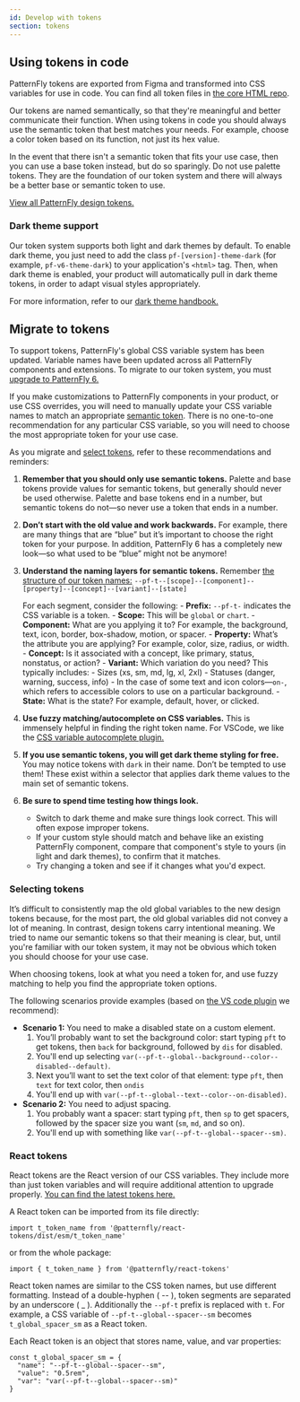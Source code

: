 ```yaml
---
id: Develop with tokens
section: tokens
---
```


## Using tokens in code

PatternFly tokens are exported from Figma and transformed into CSS variables for use in code. You can find all token files in [the core HTML repo](https://github.com/patternfly/patternfly/tree/v6/src/patternfly/base/tokens).

Our tokens are named semantically, so that they're meaningful and better communicate their function. When using tokens in code you should always use the semantic token that best matches your needs. For example, choose a color token based on its function, not just its hex value. 

In the event that there isn't a semantic token that fits your use case, then you can use a base token instead, but do so sparingly. Do not use palette tokens. They are the foundation of our token system and there will always be a better base or semantic token to use.

[View all PatternFly design tokens.](/tokens/all-patternfly-tokens)

### Dark theme support

Our token system supports both light and dark themes by default. To enable dark theme, you just need to add the class `pf-[version]-theme-dark` (for example, `pf-v6-theme-dark`) to your application's `<html>` tag. Then, when dark theme is enabled, your product will automatically pull in dark theme tokens, in order to adapt visual styles appropriately.

For more information, refer to our [dark theme handbook.](/design-foundations/theming/dark-theme-handbook) 

## Migrate to tokens

To support tokens, PatternFly's global CSS variable system has been updated. Variable names have been updated across all PatternFly components and extensions. To migrate to our token system, you must [upgrade to PatternFly 6.](/get-started/upgrade)

If you make customizations to PatternFly components in your product, or use CSS overrides, you will need to manually update your CSS variable names to match an appropriate [semantic token](/tokens/all-patternfly-tokens). There is no one-to-one recommendation for any particular CSS variable, so you will need to choose the most appropriate token for your use case. 

As you migrate and [select tokens](#selecting-tokens), refer to these recommendations and reminders:

1. **Remember that you should only use semantic tokens.** Palette and base tokens provide values for semantic tokens, but generally should never be used otherwise. Palette and base tokens end in a number, but semantic tokens do not&mdash;so never use a token that ends in a number. 

1. **Don’t start with the old value and work backwards.** For example, there are many things that are “blue” but it’s important to choose the right token for your purpose. In addition, PatternFly 6 has a completely new look&mdash;so what used to be “blue” might not be anymore!

1. **Understand the naming layers for semantic tokens.** Remember [the structure of our token names:](/tokens/about-tokens#token-names) 
`--pf-t--[scope]--[component]--[property]--[concept]--[variant]--[state]`

    For each segment, consider the following:
        - **Prefix:** `--pf-t-` indicates the CSS variable is a token.
        - **Scope:** This will be `global` or `chart`.
        - **Component:** What are you applying it to? For example, the background, text, icon, border, box-shadow, motion, or spacer.
        - **Property:** What’s the attribute you are applying? For example, color, size, radius, or width.
        - **Concept:** Is it associated with a concept, like primary, status, nonstatus, or action?
        - **Variant:** Which variation do you need? This typically includes:
            - Sizes (xs, sm, md, lg, xl, 2xl)
            - Statuses (danger, warning, success, info)
            - In the case of some text and icon colors&mdash;`on-`, which refers to accessible colors to use on a particular background.
        - **State:** What is the state? For example, default, hover, or clicked.

1. **Use fuzzy matching/autocomplete on CSS variables.** This is immensely helpful in finding the right token name. For VSCode, we like the [CSS variable autocomplete plugin.](https://marketplace.visualstudio.com/items?itemName=vunguyentuan.vscode-css-variables)

1. **If you use semantic tokens, you will get dark theme styling for free.** You may notice tokens with `dark` in their name. Don’t be tempted to use them! These exist within a selector that applies dark theme values to the main set of semantic tokens. 

1. **Be sure to spend time testing how things look.** 
    - Switch to dark theme and make sure things look correct. This will often expose improper tokens. 
    - If your custom style should match and behave like an existing PatternFly component, compare that component's style to yours (in light and dark themes), to confirm that it matches.
    - Try changing a token and see if it changes what you'd expect.

### Selecting tokens 

It’s difficult to consistently map the old global variables to the new design tokens because, for the most part, the old global variables did not convey a lot of meaning. In contrast, design tokens carry intentional meaning. We tried to name our semantic tokens so that their meaning is clear, but, until you're familiar with our token system, it may not be obvious which token you should choose for your use case. 

When choosing tokens, look at what you need a token for, and use fuzzy matching to help you find the appropriate token options. 

The following scenarios provide examples (based on [the VS code plugin](https://marketplace.visualstudio.com/items?itemName=vunguyentuan.vscode-css-variables) we recommend):

- **Scenario 1:** You need to make a disabled state on a custom element. 
    1. You’ll probably want to set the background color: start typing `pft` to get tokens, then `back` for background, followed by `dis` for disabled. 
    1. You'll end up selecting `var(--pf-t--global--background--color--disabled--default)`. 
    1. Next you’ll want to set the text color of that element: type `pft`, then `text` for text color, then `ondis` 
    1. You'll end up with `var(--pf-t--global--text--color--on-disabled)`.
- **Scenario 2:** You need to adjust spacing. 
    1. You probably want a spacer: start typing `pft`, then `sp` to get spacers, followed by the spacer size you want (`sm`, `md`, and so on). 
    1. You'll end up with something like `var(--pf-t--global--spacer--sm)`.

### React tokens

React tokens are the React version of our CSS variables. They include more than just token variables and will require additional attention to upgrade properly. [You can find the latest tokens here.](https://www.npmjs.com/package/@patternfly/react-tokens)

A React token can be imported from its file directly: 

`import t_token_name from '@patternfly/react-tokens/dist/esm/t_token_name'` 

or from the whole package: 

`import { t_token_name } from '@patternfly/react-tokens'`

React token names are similar to the CSS token names, but use different formatting. Instead of a double-hyphen ( -- ), token segments are separated by an underscore ( _ ). Additionally the `--pf-t` prefix is replaced with `t`. For example, a CSS variable of `--pf-t--global--spacer--sm` becomes `t_global_spacer_sm` as a React token.

Each React token is an object that stores name, value, and var properties:

```
const t_global_spacer_sm = {
  "name": "--pf-t--global--spacer--sm",
  "value": "0.5rem",
  "var": "var(--pf-t--global--spacer--sm)"
}
```